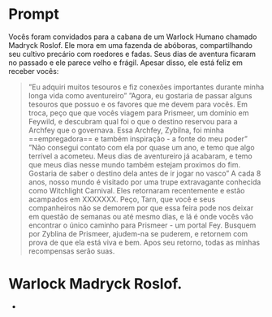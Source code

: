 # Prompt

Vocês foram convidados para a cabana de um Warlock Humano chamado Madryck Roslof. Ele mora em uma fazenda de abóboras, compartilhando seu cultivo precário com roedores e fadas. Seus dias de aventura ficaram no passado e ele parece velho e frágil. Apesar disso, ele está feliz em receber vocês:
>”Eu adquiri muitos tesouros e fiz conexões importantes durante minha longa vida como aventureiro”
>”Agora, eu gostaria de passar alguns tesouros que possuo e os favores que me devem para vocês. Em troca, peço que que vocês viagem para Prismeer, um domínio em Feywild, e descubram qual foi o que o destino reservou para a Archfey que o governava. Essa Archfey, Zybilna, foi minha ==empregadora== e também inspiração - a fonte do meu poder”
>”Não consegui contato com ela por quase um ano, e temo que algo terrível a acometeu. Meus dias de aventureiro já acabaram, e temo que meus dias nesse mundo também estejam proximos do fim. Gostaria de saber o destino dela antes de ir jogar no vasco”
>A cada 8 anos, nosso mundo é visitado por uma trupe extravagante conhecida como Witchlight Carnival. Eles retornaram recentemente e estão acampados em XXXXXXX. Peço, Tarn, que você e seus companheiros não se demorem por que essa feira pode nos deixar em questão de semanas ou até mesmo dias, e lá é onde vocês vão encontrar o único caminho para Prismeer - um portal Fey.
>Busquem por Zyblina de Prismeer, ajudem-na se puderem, e retornem com prova de que ela está viva e bem. Apos seu retorno, todas as minhas recompensas serão suas.

# Warlock Madryck Roslof.

- 

